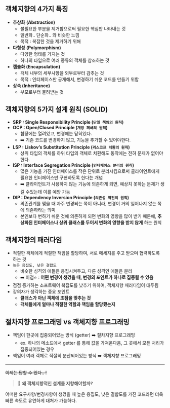 ## 객체지향의 4가지 특징

- **추상화** **(Abstraction)**
    - 불필요한 부분을 제거함으로써 필요한 핵심만 나타내는 것
    - 일반화.. 단순화.. 와 비슷한 느낌
    - 목적 : 복잡한 것을 제거하기 위해
- **다형성** **(Polymorphism)**
    - 다양한 형태를 가지는 것
    - 하나의 타입으로 여러 종류의 객체를 참조하는 것
- **캡슐화 (Encapsulation)**
    - 객체 내부의 세부사항을 외부로부터 감추는 것
    - 목적 : 인터페이스만 공개해서, 변경하기 쉬운 코드를 만들기 위함
- **상속 (Inheritance)**
    - 부모로부터 물려받는 것


## 객체지향의 5가지 설계 원칙 (SOLID)

- **SRP : Single Responsibility Principle (`단일 책임의 원칙`)**
- **OCP : Open/Closed Principle (`개방 폐쇄의 원칙`)**
  - 합장에는 열려있고, 변경에는 닫혀있다.
  - ➡️ 기존 코드를 변경하지 않고, 기능을 추가할 수 있어야한다.
- **LSP : Liskov’s Substitution Principle (`리스코프 치환의 원칙`)**
  - 상위 타입의 객체를 하위 타입의 객체로 치환해도 동작에는 전혀 문제가 없어야한다.
- **ISP : Interface Segregation Principle (`인터페이스 분리의 원칙`)**
  - 많은 기능을 가진 인터페이스를 작은 단위로 분리시킴으로써 클라이언트에게 필요한 인터페이스만 구현하도록 한다는 개념
  - ➡️ 클라이언트가 사용하지 않는 기능에 의존하게 되면, 예상치 못하는 문제가 생길 수있는데 이를 예방 가능
- **DIP : Dependency Inversion Principle (`의존성 역전의 원칙`)**
  - 의존관계를 맺을 때 자주 변경되는 쪽이 아니라, 변경이 거의 일어나지 않는 쪽에 의존하라는 의미
  - 본인보다 변하기 쉬운 것에 의존하게 되면 변화의 영향을 많이 받기 때문에, **추상화된 인터페이스나 상위 클래스를 두어서 변화의 영향을 받지 않게** 하는 원칙

## 객체지향의 패러다임

- 적절한 객체에게 적절한 책임을 할당하여, 서로 메세지를 주고 받으며 협력하도록 하는 것
- `높은 응집도, 낮은 결합도`
  - 비슷한 성격의 애들은 응집시켜두고, 다른 성격인 애들은 분리
  - ➡️ 이점⭐️ : **어떤 변경이 생겼을 때, 변경의 포인트가 하나로 집중될 수 있음**
- 점점 증가하는 소프트웨어 복잡도를 낮추기 위하여, 객체지향 패러다임이 대두됨
- 강의자가 생각하는 중요 포인트
  - **클래스가 아닌 객체에 초점을 맞추는 것**
  - **객체들에게 얼마나 적절한 역할과 책임을 할당했는지**

## 절차지향 프로그래밍 vs 객체지향 프로그래밍

- 책임이 한곳에 집중되어있는 방식 (getter) ➡️ 절차지향 프로그래밍
  - ex. 하나의 메소드에서 getter 를 통해 값을 가져온다음, 그 곳에서 모든 처리가 집중되어있는 경우
- 책임이 여러 객체로 적절히 분산되어있는 방식 ➡️ 객체지향 프로그래밍

---
~~이제는 답할 수 있다.. !~~

> 📨 **왜 객체지향적인 설계를 지향해야할까?**
>

어떠한 요구사항/변경사항이 생겼을 때 높은 응집도, 낮은 결합도를 가진 코드라면 더욱 빠른 속도로 유연하게 대처가 가능하다.